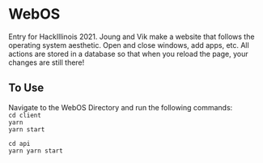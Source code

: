 # WebOS
Entry for HackIllinois 2021. Joung and Vik make a website that follows the operating system aesthetic. Open and close windows, add apps, etc. All actions are stored in a database so that when you reload the page, your changes are still there!

## To Use
Navigate to the WebOS Directory and run the following commands:  
`cd client`  
`yarn`  
`yarn start`  
   
`cd api`   
`yarn yarn start`
